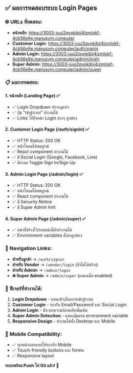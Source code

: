 ## ✅ **ผลการทดสอบระบบ Login Pages**

### **🌐 URLs ที่ทดสอบ:**
- **หน้าหลัก:** https://3003-iuui2qvpkjbji4izmlokf-4cb56e9e.manusvm.computer
- **Customer Login:** https://3003-iuui2qvpkjbji4izmlokf-4cb56e9e.manusvm.computer/auth/signin
- **Admin Login:** https://3003-iuui2qvpkjbji4izmlokf-4cb56e9e.manusvm.computer/admin/login
- **Super Admin:** https://3003-iuui2qvpkjbji4izmlokf-4cb56e9e.manusvm.computer/admin/super

### **📋 ผลการทดสอบ:**

#### **1. หน้าหลัก (Landing Page) ✅**
- ✅ Login Dropdown ปรากฏแล้ว
- ✅ ปุ่ม "เข้าสู่ระบบ" ทำงานได้
- ✅ Links ไปยังหน้า Login ต่างๆ ถูกต้อง

#### **2. Customer Login Page (/auth/signin) ✅**
- ✅ HTTP Status: 200 OK
- ✅ หน้าโหลดได้สมบูรณ์
- ✅ React component ทำงานได้
- ✅ มี Social Login (Google, Facebook, Line)
- ✅ มีระบบ Toggle Sign In/Sign Up

#### **3. Admin Login Page (/admin/login) ✅**
- ✅ HTTP Status: 200 OK
- ✅ หน้าโหลดได้สมบูรณ์
- ✅ React component ทำงานได้
- ✅ มี Security Notice
- ✅ มี Super Admin hint

#### **4. Super Admin Page (/admin/super) ✅**
- ✅ หน้าที่สร้างไว้ก่อนหน้านี้ยังทำงานได้
- ✅ Environment variables ตั้งค่าถูกต้อง

### **🔗 Navigation Links:**
- **สำหรับลูกค้า** → `/auth/signin`
- **สำหรับ Vendor** → `/vendor/login` (ยังไม่ได้สร้าง)
- **สำหรับ Admin** → `/admin/login`
- **🔥 Super Admin** → `/admin/super` (แสดงเมื่อ enabled)

### **🎯 ฟีเจอร์ที่ทำงานได้:**
1. **Login Dropdown** - แสดงตัวเลือกการเข้าสู่ระบบ
2. **Customer Login** - รองรับ Email/Password และ Social Login
3. **Admin Login** - มีระบบความปลอดภัยเพิ่มเติม
4. **Super Admin Detection** - แสดงปุ่มตาม environment variable
5. **Responsive Design** - ทำงานได้ทั้ง Desktop และ Mobile

### **📱 Mobile Compatibility:**
- ✅ ทุกหน้าออกแบบให้รองรับ Mobile
- ✅ Touch-friendly buttons และ forms
- ✅ Responsive layout

**ระบบพร้อม Push ไป Git แล้ว! 🚀**

